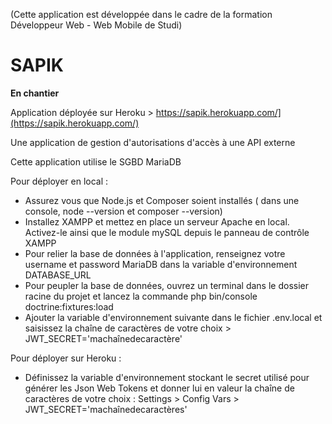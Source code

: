 (Cette application est développée dans le cadre de la formation Développeur Web - Web Mobile de Studi)
# SAPIK #

**En chantier**

Application déployée sur Heroku \>  https://sapik.herokuapp.com/](https://sapik.herokuapp.com/)

Une application de gestion d'autorisations d'accès à une API externe

Cette application utilise le SGBD MariaDB

Pour déployer en local : 
   - Assurez vous que Node.js et Composer soient installés ( dans une console, node --version et composer --version)
   - Installez XAMPP et mettez en place un serveur Apache en local. Activez-le ainsi que le module mySQL depuis le panneau de contrôle XAMPP
   - Pour relier la base de données à l'application, renseignez votre username et password MariaDB dans la variable d'environnement DATABASE_URL
   - Pour peupler la base de données, ouvrez un terminal dans le dossier racine du projet et lancez la commande php bin/console doctrine:fixtures:load 
   - Ajouter la variable d'environnement suivante dans le fichier .env.local et saisissez la chaîne de caractères de votre choix \> JWT_SECRET='machaînedecaractère'
    

Pour déployer sur Heroku : 
- Définissez la variable d'environnement stockant le secret utilisé pour générer les Json Web Tokens et donner lui en valeur la chaîne de caractères de votre choix :
    Settings \> Config Vars \>  JWT_SECRET='machaînedecaractères'
